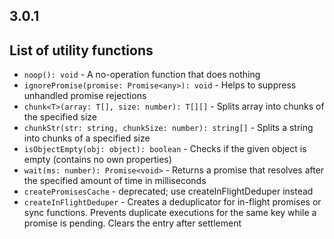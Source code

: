 ## 3.0.1
## List of utility functions

- `noop(): void` - A no-operation function that does nothing
- `ignorePromise(promise: Promise<any>): void` - Helps to suppress unhandled promise rejections
- `chunk<T>(array: T[], size: number): T[][]` - Splits array into chunks of the specified size
- `chunkStr(str: string, chunkSize: number): string[]` - Splits a string into chunks of a specified size 
- `isObjectEmpty(obj: object): boolean` - Checks if the given object is empty (contains no own properties)
- `wait(ms: number): Promise<void>` - Returns a promise that resolves after the specified amount of time in milliseconds
- `createPromisesCache` - deprecated; use createInFlightDeduper instead 
- `createInFlightDeduper` - Creates a deduplicator for in-flight promises or sync functions. Prevents duplicate executions for the same key while a promise is pending. Clears the entry after settlement
